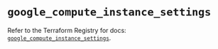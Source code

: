 # `google_compute_instance_settings`

Refer to the Terraform Registry for docs: [`google_compute_instance_settings`](https://registry.terraform.io/providers/hashicorp/google/5.26.0/docs/resources/compute_instance_settings).
